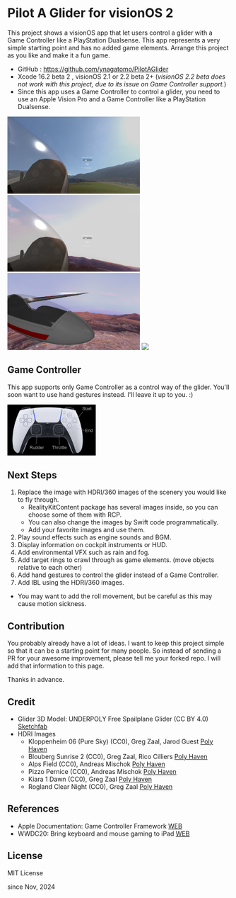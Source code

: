 # Pilot A Glider for visionOS 2

This project shows a visionOS app that let users control a glider with a Game Controller like a PlayStation Dualsense.
This app represents a very simple starting point and has no added game elements.
Arrange this project as you like and make it a fun game.

- GitHub : https://github.com/ynagatomo/PilotAGlider
- Xcode 16.2 beta 2 , visionOS 2.1 or 2.2 beta 2+ (<em>visionOS 2.2 beta does not work with this project, due to its issue on Game Controller support.</em>)
- Since this app uses a Game Controller to control a glider, you need to use an Apple Vision Pro and a Game Controller like a PlayStation Dualsense.

<img src="imgs/gl1.png" width=300>
<img src="imgs/gl2.png" width=300>
<img src="imgs/gl3.png" width=300>
<img src="imgs/glmv720.gif" width=300>

## Game Controller

This app supports only Game Controller as a control way of the glider.
You'll soon want to use hand gestures instead. I'll leave it up to you. :)

<img src="imgs/gamecontroller.png" width=200>


## Next Steps

1. Replace the image with HDRI/360 images of the scenery you would like to fly through.
    - RealityKitContent package has several images inside, so you can choose some of them with RCP.
    - You can also change the images by Swift code programmatically.
    - Add your favorite images and use them.
1. Play sound effects such as engine sounds and BGM.
1. Display information on cockpit instruments or HUD.
1. Add environmental VFX such as rain and fog.
1. Add target rings to crawl through as game elements. (move objects relative to each other)
1. Add hand gestures to control the glider instead of a Game Controller.
1. Add IBL using the HDRI/360 images.

* You may want to add the roll movement, but be careful as this may cause motion sickness.

<!--
Example 1: Flying Space Shuttle
<img src="imgs/spaceshutlle.gif">
Example 2: Flying Full-size Space Shuttle
<img src="imgs/fullsizespaceshuttle.gif">
-->

## Contribution

You probably already have a lot of ideas.
I want to keep this project simple so that it can be a starting point for many people.
So instead of sending a PR for your awesome improvement, please tell me your forked repo.
I will add that information to this page.

Thanks in advance.

## Credit

- Glider 3D Model: UNDERPOLY Free Spailplane Glider (CC BY 4.0) [Sketchfab](https://sketchfab.com/3d-models/underpoly-free-sailplane-glider-45ffefc38fcf4e76a9d0c2a4e76262ef)
- HDRI Images
    - Kloppenheim 06 (Pure Sky) (CC0), Greg Zaal, Jarod Guest [Poly Haven](https://polyhaven.com/ja/a/kloppenheim_06_puresky)
    - Blouberg Sunrise 2 (CC0), Greg Zaal, Rico Cilliers [Poly Haven](https://polyhaven.com/ja/a/blouberg_sunrise_2)
    - Alps Field (CC0), Andreas Mischok [Poly Haven](https://polyhaven.com/ja/a/alps_field)
    - Pizzo Pernice (CC0), Andreas Mischok [Poly Haven](https://polyhaven.com/ja/a/pizzo_pernice)
    - Kiara 1 Dawn (CC0), Greg Zaal [Poly Haven](https://polyhaven.com/ja/a/kiara_1_dawn)
    - Rogland Clear Night (CC0), Greg Zaal [Poly Haven](https://polyhaven.com/ja/a/rogland_clear_night)

## References

- Apple Documentation: Game Controller Framework [WEB](https://developer.apple.com/documentation/gamecontroller)
- WWDC20: Bring keyboard and mouse gaming to iPad [WEB](https://developer.apple.com/videos/play/wwdc2020/10617)

<!--
## Change logs

<details>
<summary>click to open</summary>

1. [Nov 10, 2024] xxx

</details>
-->

## License

MIT License

since Nov, 2024
